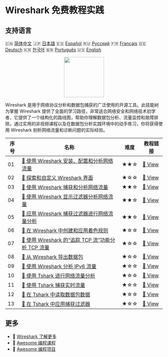# Wireshark 免费教程实践

## 支持语言

🇨🇳 [简体中文](README_zh.md) 🇯🇵 [日本語](README_ja.md) 🇪🇸 [Español](README_es.md) 🇷🇺 [Русский](README_ru.md) 🇫🇷 [Français](README_fr.md) 🇩🇪 [Deutsch](README_de.md) 🇰🇷 [한국어](README_ko.md) 🇧🇷 [Português](README_pt.md) 🇺🇸 [English](README.md) 

<div align="center">
<img width="128px" src="https://file.labex.io/path/OuFutztV2dPZ.png">
</div>

Wireshark 是用于网络协议分析和数据包捕获的广泛使用的开源工具。此技能树为掌握 Wireshark 提供了全面的学习路径，非常适合网络安全和网络技术初学者，它提供了一个结构化的路线图，帮助你理解数据包分析、流量监控和故障排除。通过实用的非视频课程以及在数据包分析实践环境中的动手练习，你将获得使用 Wireshark 剖析网络流量和诊断问题的实际经验。

|   序号 | 名称                                                                                                                                                              | 难度   | 教程链接                                                                                                               |
|--------|-------------------------------------------------------------------------------------------------------------------------------------------------------------------|--------|------------------------------------------------------------------------------------------------------------------------|
|     01 | [📖 使用 Wireshark 安装、配置和分析网络流量](https://labex.io/zh/tutorials/wireshark-install-configure-and-analyze-network-traffic-with-wireshark-415947)         | ★★☆    | [🔗 View](https://labex.io/zh/tutorials/wireshark-install-configure-and-analyze-network-traffic-with-wireshark-415947) |
|     02 | [📖 探索和自定义 Wireshark 界面](https://labex.io/zh/tutorials/wireshark-explore-and-customize-wireshark-interface-415949)                                        | ★☆☆    | [🔗 View](https://labex.io/zh/tutorials/wireshark-explore-and-customize-wireshark-interface-415949)                    |
|     03 | [📖 使用 Wireshark 捕获和分析网络流量](https://labex.io/zh/tutorials/wireshark-capture-and-analyze-network-traffic-with-wireshark-415956)                         | ★★☆    | [🔗 View](https://labex.io/zh/tutorials/wireshark-capture-and-analyze-network-traffic-with-wireshark-415956)           |
|     04 | [📖 使用 Wireshark 显示过滤器分析网络流量](https://labex.io/zh/tutorials/wireshark-analyze-network-traffic-with-wireshark-display-filters-415944)                 | ★★☆    | [🔗 View](https://labex.io/zh/tutorials/wireshark-analyze-network-traffic-with-wireshark-display-filters-415944)       |
|     05 | [📖 应用 Wireshark 捕获过滤器进行网络流量分析](https://labex.io/zh/tutorials/wireshark-apply-wireshark-capture-filters-for-network-traffic-analysis-415940)       | ★★☆    | [🔗 View](https://labex.io/zh/tutorials/wireshark-apply-wireshark-capture-filters-for-network-traffic-analysis-415940) |
|     06 | [📖 在 Wireshark 中创建和应用着色规则](https://labex.io/zh/tutorials/wireshark-create-and-apply-colorizing-rules-in-wireshark-415941)                             | ★☆☆    | [🔗 View](https://labex.io/zh/tutorials/wireshark-create-and-apply-colorizing-rules-in-wireshark-415941)               |
|     07 | [📖 使用 Wireshark 的“追踪 TCP 流”功能分析 TCP 流量](https://labex.io/zh/tutorials/wireshark-analyze-tcp-traffic-with-wireshark-follow-tcp-stream-feature-415946) | ★☆☆    | [🔗 View](https://labex.io/zh/tutorials/wireshark-analyze-tcp-traffic-with-wireshark-follow-tcp-stream-feature-415946) |
|     08 | [📖 从 Wireshark 导出数据包](https://labex.io/zh/tutorials/wireshark-export-packets-from-wireshark-415945)                                                        | ★☆☆    | [🔗 View](https://labex.io/zh/tutorials/wireshark-export-packets-from-wireshark-415945)                                |
|     09 | [📖 使用 Wireshark 分析 IPv6 流量](https://labex.io/zh/tutorials/wireshark-analyze-ipv6-traffic-with-wireshark-415950)                                            | ★☆☆    | [🔗 View](https://labex.io/zh/tutorials/wireshark-analyze-ipv6-traffic-with-wireshark-415950)                          |
|     10 | [📖 使用 Tshark 进行网络流量分析](https://labex.io/zh/tutorials/wireshark-use-tshark-for-network-traffic-analysis-415942)                                         | ★☆☆    | [🔗 View](https://labex.io/zh/tutorials/wireshark-use-tshark-for-network-traffic-analysis-415942)                      |
|     11 | [📖 使用 Tshark 捕获实时流量](https://labex.io/zh/tutorials/wireshark-capture-live-traffic-in-tshark-548916)                                                      | ★☆☆    | [🔗 View](https://labex.io/zh/tutorials/wireshark-capture-live-traffic-in-tshark-548916)                               |
|     12 | [📖 在 Tshark 中读取数据包数据](https://labex.io/zh/tutorials/wireshark-read-packet-data-in-tshark-548937)                                                        | ★☆☆    | [🔗 View](https://labex.io/zh/tutorials/wireshark-read-packet-data-in-tshark-548937)                                   |
|     13 | [📖 在 Tshark 中应用捕获过滤器](https://labex.io/zh/tutorials/wireshark-apply-capture-filters-in-tshark-548914)                                                   | ★☆☆    | [🔗 View](https://labex.io/zh/tutorials/wireshark-apply-capture-filters-in-tshark-548914)                              |

## 更多

- 🔗 [Wireshark 了解更多](https://labex.io/zh/skilltrees/wireshark)
- 🔗 [Awesome 编程课程](https://github.com/labex-labs/awesome-programming-courses)
- 🔗 [Awesome 编程项目](https://github.com/labex-labs/awesome-programming-projects)

